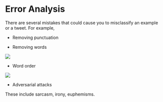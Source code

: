 # Error Analysis

There are several mistakes that could cause you to misclassify an example or a tweet. For example, 

* Removing punctuation

* Removing words

![](giZyxTjMTEymcsU4zKxMAQ_6274170aa628466d97f59327c656.png)

* Word order

![](h9jdVmMSQmiY3VZjEuJoMQ_bd211df163ad42189f92d9b902c7.png)

* Adversarial attacks

These include sarcasm, irony, euphemisms.
